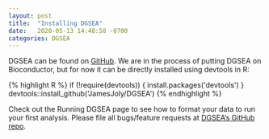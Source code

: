 ```yaml
---
layout: post
title:  "Installing DGSEA"
date:   2020-05-13 14:48:58 -0700
categories: DGSEA
---
```


DGSEA can be found on [GitHub]. We are in the process of putting DGSEA on Bioconductor, but for now it can be directly installed using devtools in R:

{% highlight R %}
if (!require(devtools)) {
  install.packages('devtools')
}    
devtools::install_github('JamesJoly/DGSEA')
{% endhighlight %}

Check out the Running DGSEA page to see how to format your data to run your first analysis. Please file all bugs/feature requests at [DGSEA’s GitHub repo][DGSEA-gh].

[jekyll-docs]: https://jekyllrb.com/docs/home
[DGSEA-gh]:   https://github.com/JamesJoly/DGSEA
[GitHub]: https://github.com/JamesJoly/DGSEA
